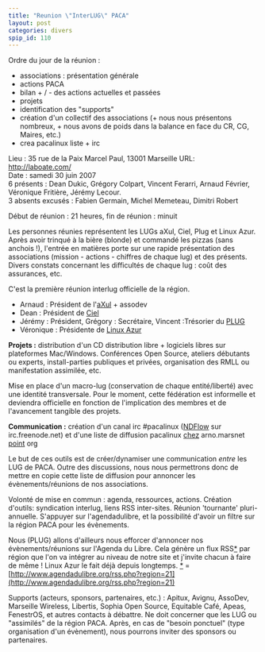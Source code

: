 ```yaml
---
title: "Reunion \"InterLUG\" PACA"
layout: post
categories: divers
spip_id: 110
---
```

Ordre du jour de la réunion :
- associations : présentation générale
- actions PACA
- bilan + / - des actions actuelles et passées
- projets
- identification des "supports"
- création d'un collectif des associations (+ nous nous présentons nombreux, + nous avons de poids dans la balance en face du CR, CG, Maires, etc.)
- crea pacalinux liste + irc

Lieu : 35 rue de la Paix Marcel Paul, 13001 Marseille URL: http://laboate.com/<br>
Date : samedi 30 juin 2007<br>
6 présents : Dean Dukic, Grégory Colpart, Vincent Ferarri, Arnaud Février, Véronique Fritière, Jérémy Lecour.<br>
3 absents excusés : Fabien Germain, Michel Memeteau, Dimitri Robert

Début de réunion : 21 heures, fin de réunion : minuit

Les personnes réunies représentent les LUGs aXul, Ciel, Plug et Linux Azur.
Après avoir trinqué à la bière (blonde) et commandé les pizzas (sans anchois !), l'entrée en matières porte sur une rapide présentation des associations (mission - actions - chiffres de chaque lug) et des présents. Divers constats concernant les difficultés de chaque lug : coût des assurances, etc.

C'est la première réunion interlug officielle de la région.

- Arnaud : Président de l'[aXul](http://www.axul.org/) + assodev
- Dean : Président de [Ciel](http://www.ciel.eu.org/)
- Jérémy : Président, Grégory : Secrétaire, Vincent :Trésorier du [PLUG](http://www.plugfr.org/)
- Véronique : Présidente de [Linux Azur](http://linux-azur.org)

**Projets :** distribution d'un CD distribution libre + logiciels libres sur plateformes Mac/Windows. Conférences Open Source, ateliers débutants ou experts, install-parties publiques et privées, organisation des RMLL ou manifestation assimilée, etc.

Mise en place d'un macro-lug (conservation de chaque entité/liberté) avec une identité transversale. Pour le moment, cette fédération est informelle et deviendra officielle en fonction de l'implication des membres et de l'avancement tangible des projets.

**Communication :** création d'un canal irc #pacalinux ([NDFlow]() sur irc.freenode.net) et d'une liste de diffusion pacalinux [chez]() arno.marsnet [point]() org

Le but de ces outils est de créer/dynamiser une communication *entre* les LUG de PACA. Outre des discussions, nous nous permettrons donc de mettre en copie cette liste de diffusion pour annoncer les évènements/réunions de nos associations.

Volonté de mise en commun : agenda, ressources, actions. Création d'outils: syndication interlug, liens RSS inter-sites. Réunion 'tournante' pluri-annuelle. S'appuyer sur l'agendadulibre, et la possibilité d'avoir un filtre sur la région PACA pour les évènements.

Nous (PLUG) allons d'ailleurs nous efforcer d'annoncer nos évènements/réunions sur l'Agenda du Libre. Cela génère un flux RSS[*]() par région que l'on va intégrer au niveau de notre site et j'invite chacun à faire de même ! Linux Azur le fait déjà depuis longtemps. [*]() = [http://www.agendadulibre.org/rss.php?region=21](http://www.agendadulibre.org/rss.php?region=21)

Supports (acteurs, sponsors, partenaires, etc.) : Apitux, Avignu, AssoDev, Marseille Wireless, Libertis, Sophia Open Source, Equitable Café, Apeas, FenestrOS, et autres contacts à débattre. Ne doit concerner que les LUG ou "assimilés" de la région PACA. Après, en cas de "besoin ponctuel" (type organisation d'un évènement), nous pourrons inviter des sponsors ou partenaires.